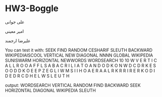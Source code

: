 # HW3-Boggle

علی جوانی

امیر معینی

علیرضا ارجمند

You can test it with:
SEEK FIND RANDOM CESHARIF SLEUTH BACKWARD WIKIPEDIAISCOOL VERTICAL NEW DIAGONAL NNNN GLOBAL WIKIPEDIA SUNISWARM HORIZONTAL NEWWORDS WORDSEARCH
10 10
W V E R T I C A L L
R O O A F F L S A B
A C R I L I A T O A
N D O D K O N W D C
D R K E S O O D D K
O E E P Z E G L I W
M S I I H O A E R A
A L R K R R I R E R
K O D I D E D R C D
H E L W S L E U T H

output: 
WORDSEARCH
VERTICAL
RANDOM
FIND
BACKWARD
SEEK
HORIZONTAL
DIAGONAL
WIKIPEDIA
SLEUTH
